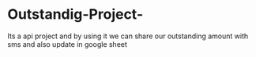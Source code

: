 # Outstandig-Project-
Its a api project and by using it we can share our outstanding amount with sms and also update in google sheet
